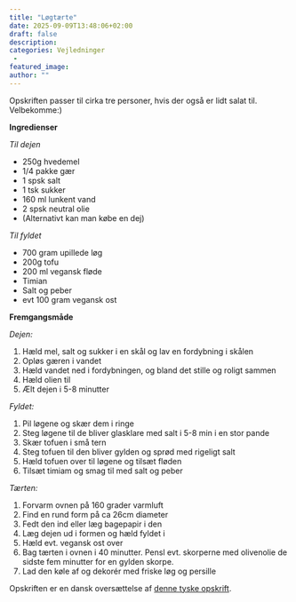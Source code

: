 ```yaml
---
title: "Løgtærte"
date: 2025-09-09T13:48:06+02:00
draft: false
description:
categories: Vejledninger
 -
featured_image:
author: ""
---
```

Opskriften passer til cirka tre personer, hvis der også er lidt salat til. Velbekomme:)


**Ingredienser**

*Til dejen*
- 250g hvedemel 
- 1/4 pakke gær
- 1 spsk salt
- 1 tsk sukker
- 160 ml lunkent vand 
- 2 spsk neutral olie
- (Alternativt kan man købe en dej)


*Til fyldet*
- 700 gram upillede løg
- 200g tofu
- 200 ml vegansk fløde
- Timian
- Salt og peber
- evt 100 gram vegansk ost

**Fremgangsmåde**

*Dejen:*
1. Hæld mel, salt og sukker i en skål og lav en fordybning i skålen
2. Opløs gæren i vandet
3. Hæld vandet ned i fordybningen, og bland det stille og roligt sammen
4. Hæld olien til
5. Ælt dejen i 5-8 minutter

*Fyldet:*
1. Pil løgene og skær dem i ringe
2. Steg løgene til de bliver glasklare med salt i 5-8 min i en stor pande
3. Skær tofuen i små tern
4. Steg tofuen til den bliver gylden og sprød med rigeligt salt
5. Hæld tofuen over til løgene og tilsæt fløden
6. Tilsæt timiam og smag til med salt og peber

*Tærten:*
1. Forvarm ovnen på 160 grader varmluft
2. Find en rund form på ca 26cm diameter
3. Fedt den ind eller læg bagepapir i den
4. Læg dejen ud i formen og hæld fyldet i
5. Hæld evt. vegansk ost over
6. Bag tærten i ovnen i 40 minutter. Pensl evt. skorperne med olivenolie de sidste fem minutter for en gylden skorpe.
7. Lad den køle af og dekorér med friske løg og persille

Opskriften er en dansk oversættelse af [denne tyske opskrift](https://biancazapatka.com/de/veganer-zwiebelkuchen/#recipe).